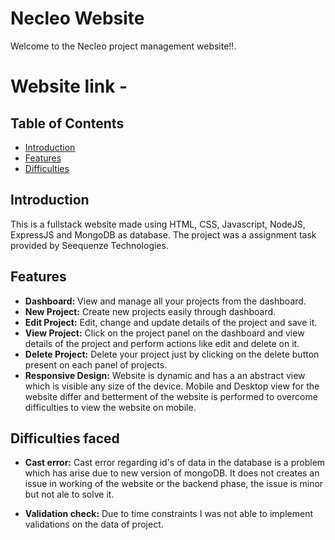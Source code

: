 # Necleo Website

Welcome to the Necleo project management website!!.

# Website link - 

## Table of Contents

- [Introduction](#introduction)
- [Features](#features)
- [Difficulties](#installation)

## Introduction

This is a fullstack website made using HTML, CSS, Javascript, NodeJS, ExpressJS and MongoDB as database.
The project was a assignment task provided by Seequenze Technologies.

## Features

- **Dashboard:** View and manage all your projects from the dashboard.
- **New Project:** Create new projects easily through dashboard.
- **Edit Project:** Edit, change and update details of the project and save it.
- **View Project:** Click on the project panel on the dashboard and view details of the project and perform actions like edit and delete on it.
- **Delete Project:** Delete your project just by clicking on the delete button present on each panel of projects. 
- **Responsive Design:** Website is dynamic and has a an abstract view which is visible any size of the device. Mobile and Desktop view for the website differ and betterment of the website is performed to overcome difficulties to view the website on mobile.  

## Difficulties faced

- **Cast error:** Cast error regarding id's of data in the database is a problem which has arise due to new version of mongoDB. It does not creates an issue in working of the website or the backend phase, the issue is minor but not ale to solve it.

- **Validation check:** Due to time constraints I was not able to implement validations on the data of project.